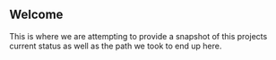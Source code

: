 ##  Welcome

This is where we are attempting to provide a snapshot of this projects current status as well as the path we took to end up here.
